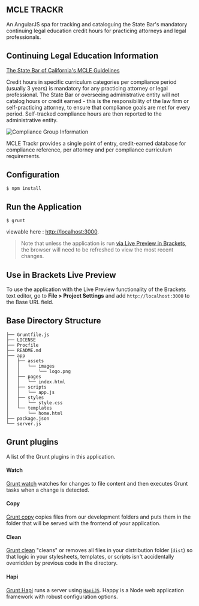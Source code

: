 ## MCLE TRACKR

An AngularJS spa for tracking and cataloguing the State Bar's mandatory continuing legal education credit hours for practicing attorneys and legal professionals.


## Continuing Legal Education Information

[The State Bar of California's MCLE Guidelines](http://mcle.calbar.ca.gov/)

Credit hours in specific curriculum categories per compliance period (usually 3 years) is mandatory for any practicing attorney or legal professional.  The State Bar or overseeing administrative entity will not catalog hours or credit earned - this is the responsibility of the law firm or self-practicing attorney, to ensure that compliance goals are met for every period.  Self-tracked compliance hours are then reported to the administrative entity.

![Compliance Group Information](dpg5000.github.com/mcle-trackr/app/assets/images/compliancegroups.png)

MCLE Trackr provides a single point of entry, credit-earned database for compliance reference, per attorney and per compliance curriculum requirements.  

## Configuration

```
$ npm install
```

## Run the Application

```
$ grunt
```

viewable here : [http://localhost:3000](http://localhost:3000).

>Note that unless the application is run [via Live Preview in Brackets](#use-in-brackets-live-preview), the browser will need to be refreshed to view the most recent changes.


## Use in Brackets Live Preview

To use the application with the Live Preview functionality of the Brackets text editor, go to __File > Project Settings__ and add `http://localhost:3000` to the Base URL field.

## Base Directory Structure

```
├── Gruntfile.js
├── LICENSE
├── Procfile
├── README.md
├── app
│   ├── assets
│   │   └── images
│   │       └── logo.png
│   ├── pages
│   │   └── index.html
│   ├── scripts
│   │   └── app.js
│   ├── styles
│   │   └── style.css
│   └── templates
│       └── home.html
├── package.json
└── server.js
```


## Grunt plugins

A list of the Grunt plugins in this application.

#### Watch

[Grunt watch](https://github.com/gruntjs/grunt-contrib-watch) watches for changes to file content and then executes Grunt tasks when a change is detected.

#### Copy

[Grunt copy](https://github.com/gruntjs/grunt-contrib-copy) copies files from our development folders and puts them in the folder that will be served with the frontend of your application.

#### Clean

[Grunt clean](https://github.com/gruntjs/grunt-contrib-clean) "cleans" or removes all files in your distribution folder (`dist`) so that logic in your stylesheets, templates, or scripts isn't accidentally overridden by previous code in the directory.

#### Hapi

[Grunt Hapi](https://github.com/athieriot/grunt-hapi) runs a server using [`HapiJS`](http://hapijs.com/). Happy is a Node web application framework with robust configuration options.
